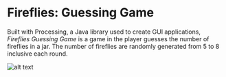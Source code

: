 # Fireflies: Guessing Game
Built with Processing, a Java library used to create GUI applications, <i>Fireflies Guessing Game</i> is a game in the player guesses the number of fireflies in a jar. The number of fireflies are randomly generated from 5 to 8 inclusive each round. 

![alt text](https://user-images.githubusercontent.com/20725513/34284566-f1a9c466-e6a0-11e7-9f48-eee03d24f0d1.gif)

